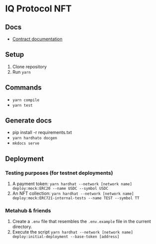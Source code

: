 # IQ Protocol NFT

## Docs

- [Contract documentation](https://iqlabsorg.github.io/iq-smart-contracts-nft/)

## Setup

1. Clone repository
2. Run `yarn`

## Commands

- `yarn compile`
- `yarn test`

## Generate docs

- pip install -r requirements.txt
- `yarn hardhato docgen`
- `mkdocs serve`

## Deployment

### Testing purposes (for testnet deployments)

1. A payment token: `yarn hardhat --network [network name] deploy:mock:ERC20 --name USDC --symbol USDC`
2. An NFT collection: `yarn hardhat --network [network name] deploy:mock:ERC721-internal-tests --name TEST --symbol TT`

### Metahub & friends

1. Create a `.env` file that resembles the `.env.example` file in the current directory.
2. Execute the script `yarn hardhat --network [network name] deploy:initial-deployment --base-token [address]`

